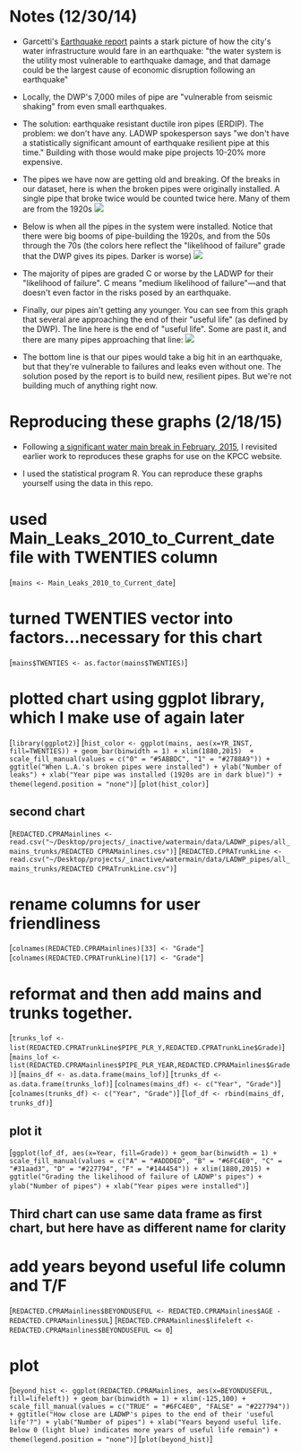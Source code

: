 Notes (12/30/14)
================

* Garcetti's [Earthquake report](http://projects.scpr.org/documents/?doc=1376566-dec-8-2014-garcetti-earthquake-report) paints a stark picture of how the city's water infrastructure would fare in an earthquake: "the water system is the utility most vulnerable to earthquake damage, and that damage could be the largest cause of economic disruption following an earthquake"

* Locally, the DWP's 7,000 miles of pipe are "vulnerable from seismic shaking" from even small earthquakes.

* The solution: earthquake resistant ductile iron pipes (ERDIP). The problem: we don't have any. LADWP spokesperson says "we don't have a statistically significant amount of earthquake resilient pipe at this time." Building with those would make pipe projects 10-20% more expensive.

* The pipes we have now are getting old and breaking. Of the breaks in our dataset, here is when the broken pipes were originally installed. A single pipe that broke twice would be counted twice here. Many of them are from the 1920s
![](https://raw.githubusercontent.com/SCPR/kpcc-data-team/master/data/ladwp-water-mains-and-leaks/findings/notes_12_30_14/images/year_installed_for_mains_with_leaks.png)

* Below is when all the pipes in the system were installed. Notice that there were big booms of pipe-building the 1920s, and from the 50s through the 70s (the colors here reflect the "likelihood of failure" grade that the DWP gives its pipes. Darker is worse)
![](https://raw.githubusercontent.com/SCPR/kpcc-data-team/master/data/ladwp-water-mains-and-leaks/findings/notes_12_30_14/images/year_installed_by_likelihood_of_failure.png)

* The majority of pipes are graded C or worse by the LADWP for their "likelihood of failure". C means "medium likelihood of failure"—and that doesn't even factor in the risks posed by an earthquake.

* Finally, our pipes ain't getting any younger. You can see from this graph that several are approaching the end of their "useful life" (as defined by the DWP). The line here is the end of "useful life". Some are past it, and there are many pipes approaching that line:
![](https://raw.githubusercontent.com/SCPR/kpcc-data-team/master/data/ladwp-water-mains-and-leaks/findings/notes_12_30_14/images/remaining_years_of_useful_life.png)

* The bottom line is that our pipes would take a big hit in an earthquake, but that they're vulnerable to failures and leaks even without one. The solution posed by the report is to build new, resilient pipes. But we're not building much of anything right now.

Reproducing these graphs (2/18/15)
================
* Following [a significant water main break in February, 2015](http://www.scpr.org/news/2015/02/18/49905/water-main-break-submerges-vehicles-in-hollywood/), I revisited earlier work to reproduces these graphs for use on the KPCC website. 

* I used the statistical program R. You can reproduce these graphs yourself using the data in this repo.

# used Main_Leaks_2010_to_Current_date file with TWENTIES column
[```mains <- Main_Leaks_2010_to_Current_date```]

# turned TWENTIES vector into factors...necessary for this chart
[```mains$TWENTIES <- as.factor(mains$TWENTIES)```]

# plotted chart using ggplot library, which I make use of again later
[```library(ggplot2)```]
[```hist_color <- ggplot(mains, aes(x=YR_INST, fill=TWENTIES)) + geom_bar(binwidth = 1) + xlim(1880,2015)  + scale_fill_manual(values = c("0" = "#5ABBDC", "1" = "#2788A9")) + ggtitle("When L.A.'s broken pipes were installed") + ylab("Number of leaks") + xlab("Year pipe was installed (1920s are in dark blue)") + theme(legend.position = "none")```]
[```plot(hist_color)```]


## second chart
[```REDACTED.CPRAMainlines <- read.csv("~/Desktop/projects/_inactive/watermain/data/LADWP_pipes/all_mains_trunks/REDACTED CPRAMainlines.csv")```]
[```REDACTED.CPRATrunkLine <- read.csv("~/Desktop/projects/_inactive/watermain/data/LADWP_pipes/all_mains_trunks/REDACTED CPRATrunkLine.csv")```]

# rename columns for user friendliness
[```colnames(REDACTED.CPRAMainlines)[33] <- "Grade"```]
[```colnames(REDACTED.CPRATrunkLine)[17] <- "Grade"```]

# reformat and then add mains and trunks together.
[```trunks_lof <- list(REDACTED.CPRATrunkLine$PIPE_PLR_Y,REDACTED.CPRATrunkLine$Grade)```]
[```mains_lof <- list(REDACTED.CPRAMainlines$PIPE_PLR_YEAR,REDACTED.CPRAMainlines$Grade)```]
[```mains_df <- as.data.frame(mains_lof)```]
[```trunks_df <- as.data.frame(trunks_lof)```]
[```colnames(mains_df) <- c("Year", "Grade")```]
[```colnames(trunks_df) <- c("Year", "Grade")```]
[```lof_df <- rbind(mains_df, trunks_df)```]

## plot it
[```ggplot(lof_df, aes(x=Year, fill=Grade)) + geom_bar(binwidth = 1) + scale_fill_manual(values = c("A" = "#ADDDED", "B" = "#6FC4E0", "C" = "#31aad3", "D" = "#227794", "F" = "#144454")) + xlim(1880,2015) + ggtitle("Grading the likelihood of failure of LADWP's pipes") + ylab("Number of pipes") + xlab("Year pipes were installed")```]


## Third chart can use same data frame as first chart, but here have as different name for clarity
# add years beyond useful life column and T/F
[```REDACTED.CPRAMainlines$BEYONDUSEFUL <- REDACTED.CPRAMainlines$AGE - REDACTED.CPRAMainlines$UL```]
[```REDACTED.CPRAMainlines$lifeleft <- REDACTED.CPRAMainlines$BEYONDUSEFUL <= 0```]

# plot
[```beyond_hist <- ggplot(REDACTED.CPRAMainlines, aes(x=BEYONDUSEFUL, fill=lifeleft)) + geom_bar(binwidth = 1) + xlim(-125,100) + scale_fill_manual(values = c("TRUE" = "#6FC4E0", "FALSE" = "#227794")) + ggtitle("How close are LADWP's pipes to the end of their 'useful life'?") + ylab("Number of pipes") + xlab("Years beyond useful life. Below 0 (light blue) indicates more years of useful life remain") + theme(legend.position = "none")```]
[```plot(beyond_hist)```]
